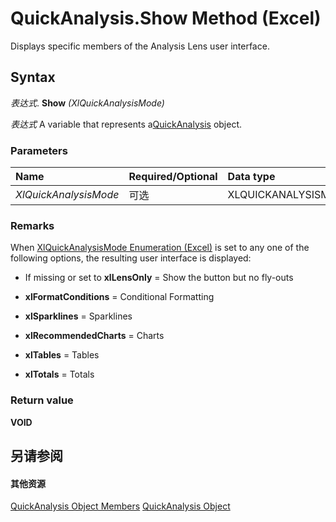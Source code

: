 
# QuickAnalysis.Show Method (Excel)

Displays specific members of the Analysis Lens user interface.


## Syntax

 _表达式_. **Show** _(XlQuickAnalysisMode)_

 _表达式_ A variable that represents a[QuickAnalysis](cff69157-e5d9-aacb-2569-9727c5f83b0e.md) object.


### Parameters



|**Name**|**Required/Optional**|**Data type**|**Description**|
|:-----|:-----|:-----|:-----|
| _XlQuickAnalysisMode_|可选|XLQUICKANALYSISMODE||

### Remarks

When [XlQuickAnalysisMode Enumeration (Excel)](56f07e46-19e9-76ab-25a2-67e2b8d9bdc6.md) is set to any one of the following options, the resulting user interface is displayed:


- If missing or set to  **xlLensOnly** = Show the button but no fly-outs
    
-  **xlFormatConditions** = Conditional Formatting
    
-  **xlSparklines** = Sparklines
    
-  **xlRecommendedCharts** = Charts
    
-  **xlTables** = Tables
    
-  **xlTotals** = Totals
    

### Return value

 **VOID**


## 另请参阅


#### 其他资源


[QuickAnalysis Object Members](http://msdn.microsoft.com/library/be4102b8-49b5-e03a-ddfb-6a4e486d9246%28Office.15%29.aspx)
[QuickAnalysis Object](cff69157-e5d9-aacb-2569-9727c5f83b0e.md)